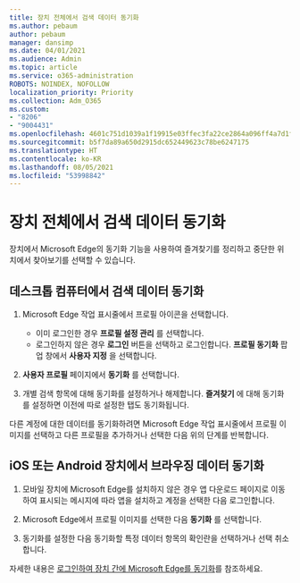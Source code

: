 ```yaml
---
title: 장치 전체에서 검색 데이터 동기화
ms.author: pebaum
author: pebaum
manager: dansimp
ms.date: 04/01/2021
ms.audience: Admin
ms.topic: article
ms.service: o365-administration
ROBOTS: NOINDEX, NOFOLLOW
localization_priority: Priority
ms.collection: Adm_O365
ms.custom:
- "8206"
- "9004431"
ms.openlocfilehash: 4601c751d1039a1f19915e03ffec3fa22ce2864a096ff4a7d1f6aa321a0a4f88
ms.sourcegitcommit: b5f7da89a650d2915dc652449623c78be6247175
ms.translationtype: HT
ms.contentlocale: ko-KR
ms.lasthandoff: 08/05/2021
ms.locfileid: "53998842"
---
```

# <a name="sync-your-browsing-data-across-your-devices"></a>장치 전체에서 검색 데이터 동기화

장치에서 Microsoft Edge의 동기화 기능을 사용하여 즐겨찾기를 정리하고 중단한 위치에서 찾아보기를 선택할 수 있습니다.

## <a name="sync-your-browsing-data-on-a-desktop-computer"></a>데스크톱 컴퓨터에서 검색 데이터 동기화

1. Microsoft Edge 작업 표시줄에서 프로필 아이콘을 선택합니다.
    
    - 이미 로그인한 경우 **프로필 설정 관리** 를 선택합니다.
    - 로그인하지 않은 경우 **로그인** 버튼을 선택하고 로그인합니다. **프로필 동기화** 팝업 창에서 **사용자 지정** 을 선택합니다.

1. **사용자 프로필** 페이지에서 **동기화** 를 선택합니다.

1. 개별 검색 항목에 대해 동기화를 설정하거나 해제합니다. **즐겨찾기** 에 대해 동기화를 설정하면 이전에 따로 설정한 탭도 동기화됩니다.

다른 계정에 대한 데이터를 동기화하려면 Microsoft Edge 작업 표시줄에서 프로필 이미지를 선택하고 다른 프로필을 추가하거나 선택한 다음 위의 단계를 반복합니다.

## <a name="sync-your-browsing-data-on-your-ios-or-android-device"></a>iOS 또는 Android 장치에서 브라우징 데이터 동기화

1. 모바일 장치에 Microsoft Edge를 설치하지 않은 경우 앱 다운로드 페이지로 이동하여 표시되는 메시지에 따라 앱을 설치하고 계정을 선택한 다음 로그인합니다.

1. Microsoft Edge에서 프로필 이미지를 선택한 다음 **동기화** 를 선택합니다.

1. 동기화를 설정한 다음 동기화할 특정 데이터 항목의 확인란을 선택하거나 선택 취소합니다.

자세한 내용은 [로그인하여 장치 간에 Microsoft Edge를 동기화](https://go.microsoft.com/fwlink/?linkid=2145501)를 참조하세요.
